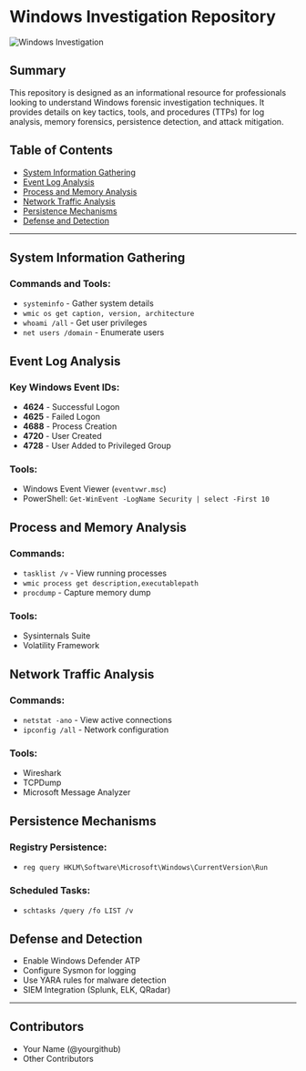 # Windows Investigation Repository

![Windows Investigation](![image](https://github.com/user-attachments/assets/89efdce1-a042-4ad7-95c5-48110f64e5e2)
)

## Summary

This repository is designed as an informational resource for professionals looking to understand Windows forensic investigation techniques. It provides details on key tactics, tools, and procedures (TTPs) for log analysis, memory forensics, persistence detection, and attack mitigation.

## Table of Contents

- [System Information Gathering](#system-information-gathering)
- [Event Log Analysis](#event-log-analysis)
- [Process and Memory Analysis](#process-and-memory-analysis)
- [Network Traffic Analysis](#network-traffic-analysis)
- [Persistence Mechanisms](#persistence-mechanisms)
- [Defense and Detection](#defense-and-detection)

---

## System Information Gathering

### Commands and Tools:
- `systeminfo` - Gather system details
- `wmic os get caption, version, architecture`
- `whoami /all` - Get user privileges
- `net users /domain` - Enumerate users

## Event Log Analysis

### Key Windows Event IDs:
- **4624** - Successful Logon
- **4625** - Failed Logon
- **4688** - Process Creation
- **4720** - User Created
- **4728** - User Added to Privileged Group

### Tools:
- Windows Event Viewer (`eventvwr.msc`)
- PowerShell: `Get-WinEvent -LogName Security | select -First 10`

## Process and Memory Analysis

### Commands:
- `tasklist /v` - View running processes
- `wmic process get description,executablepath`
- `procdump` - Capture memory dump

### Tools:
- Sysinternals Suite
- Volatility Framework

## Network Traffic Analysis

### Commands:
- `netstat -ano` - View active connections
- `ipconfig /all` - Network configuration

### Tools:
- Wireshark
- TCPDump
- Microsoft Message Analyzer

## Persistence Mechanisms

### Registry Persistence:
- `reg query HKLM\Software\Microsoft\Windows\CurrentVersion\Run`

### Scheduled Tasks:
- `schtasks /query /fo LIST /v`

## Defense and Detection

- Enable Windows Defender ATP
- Configure Sysmon for logging
- Use YARA rules for malware detection
- SIEM Integration (Splunk, ELK, QRadar)

---

## Contributors
- Your Name (@yourgithub)
- Other Contributors

